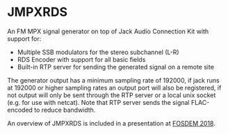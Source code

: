 # JMPXRDS
An FM MPX signal generator on top of Jack Audio Connection Kit with support for:
* Multiple SSB modulators for the stereo subchannel (L-R)
* RDS Encoder with support for all basic fields
* Built-in RTP server for sending the generated signal on a remote site

The generator output has a minimum sampling rate of 192000, if jack runs at 192000 or higher sampling rates an output port will also be registered, if not output will only be sent through the RTP server or a local unix socket (e.g. for use with netcat). Note that RTP server sends the signal FLAC-encoded to reduce bandwidth.

An overview of JMPXRDS is included in a presentation at [FOSDEM 2018](https://youtu.be/H6Ki-RbeSHI?t=603).
